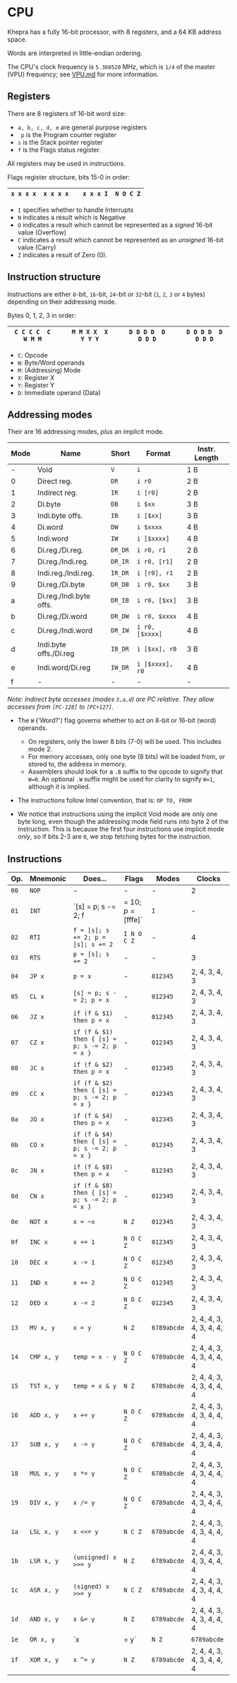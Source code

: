 CPU
===

Khepra has a fully 16-bit processor, with 8 registers, and a 64 KB address space.

Words are interpreted in little-endian ordering.

The CPU's clock frequency is `5.360520` MHz, which is `1/4` of the master (VPU) frequency; see [VPU.md](VPU.md) for more information.

Registers
---
There are 8 registers of 16-bit word size:

- `a, b, c, d, e` are general purpose registers
- ` p` is the Program counter register
- `s` is the Stack pointer register
- `f` is the Flags status register.

All registers may be used in instructions.

Flags register structure, bits 15-0 in order:

| `x x x x  x x x x` | | `x x x I  N O C Z` |
|-------------------|---|-------------------|

- `I` specifies whether to handle Interrupts
- `N` indicates a result which is Negative
- `O` indicates a result which cannot be represented as a *signed* 16-bit value (Overflow)
- `C` indicates a result which cannot be represented as an *unsigned* 16-bit value (Carry)
- `Z` indicates a result of Zero (0).

Instruction structure
---
Instructions are either `8`-bit, `16`-bit, `24`-bit or `32`-bit (`1`, `2`, `3` or `4` bytes) depending on their addressing mode.

Bytes 0, 1, 2, 3 in order:

|`C C C C  C W M M` | | `M M X X  X Y Y Y` | | `D D D D  D D D D` | | `D D D D  D D D D`|
|------------------|---|------------------|---|------------------|---|------------------|

- `C`: Opcode
- `W`: Byte/Word operands
- `M`: (Addressing) Mode
- `X`: Register X 
- `Y`: Register Y
- `D`: Immediate operand (Data)

Addressing modes
---

Their are 16 addressing modes, *plus* an implicit mode.

| Mode | Name | Short | Format | Instr. Length |
|------|------|-------|--------|---------------|
| - | Void | `V` | `i` | 1 B |
| 0 | Direct reg. | `DR` | `i r0` | 2 B |
| 1 | Indirect reg. | `IR` | `i [r0]` | 2 B |
| 2 | Di.byte | `DB` | `i $xx` | 3 B |
| 3 | Indi.byte offs. | `IB` | `i [$xx]` | 3 B |
| 4 | Di.word | `DW` | `i $xxxx` | 4 B |
| 5 | Indi.word | `IW` | `i [$xxxx]` | 4 B |
| 6 | Di.reg./Di.reg. | `DR_DR` | `i r0, r1` | 2 B |
| 7 | Di.reg./Indi.reg. | `DR_IR` | `i r0, [r1]` | 2 B |
| 8 | Indi.reg./Indi.reg. | `IR_DR` | `i [r0], r1` | 2 B |
| 9 | Di.reg./Di.byte | `DR_DB` | `i r0, $xx` | 3 B |
| a | Di.reg./Indi.byte offs. | `DR_IB` | `i r0, [$xx]` | 3 B |
| b | Di.reg./Di.word | `DR_DW` | `i r0, $xxxx` | 4 B |
| c | Di.reg./Indi.word | `DR_IW` | `i r0, [$xxxx]` | 4 B |
| d | Indi.byte offs./Di.reg | `IB_DR` | `i [$xx], r0` | 3 B |
| e | Indi.word/Di.reg | `IW_DR` | `i [$xxxx], r0` | 4 B |
| f | - | - | - | - |

*Note: Indirect byte accesses (modes `3,a,d`) are PC relative. They allow accesses from `[PC-128]` to `[PC+127]`.*

- The `W` ('Word?') flag governs whether to act on 8-bit or 16-bit (word) operands.
  - On registers, only the lower 8 bits (7-0) will be used. This includes mode 2.
  - For memory accesses, only one byte (8 bits) will be loaded from, or stored to, the address in memory.
  - Assemblers should look for a `.B` suffix to the opcode to signify that `W=0`. An optional `.W` suffix might be used for clarity to signify `W=1`, although it is implied.

- The instructions follow Intel convention, that is: `OP TO, FROM`

- We notice that instructions using the implicit Void mode are only one byte long, even though the addressing mode field runs into byte 2 of the instruction. This is because the first four instructions use implicit mode *only*, so if bits 2-3 are `0`, we stop fetching bytes for the instruction.

Instructions
------------

| Op. | Mnemonic | Does... | Flags | Modes | Clocks |
|-----|----------|-------- |-------|-------|--------|
| `00`| `NOP` | - | - | - | 2 |
| `01`| `INT` | `[s] = p; s -= 2; f |= $10; p = [$fffe]`| `I` | - | 4 |
| `02`| `RTI` | `f = [s]; s += 2; p = [s]; s += 2` | `I N O C Z` | - | 4 |
| `03`| `RTS` | `p = [s]; s += 2` | - | - | 3 |
| `04`| `JP x` | `p = x` | -  | `012345` | 2, 4, 3, 4, 3 |
| `05`| `CL x` | `[s] = p; s -= 2; p = x` | - | `012345` | 2, 4, 3, 4, 3 |
| `06`| `JZ x` | `if (f & $1) then p = x` | - | `012345` | 2, 4, 3, 4, 3 |
| `07`| `CZ x` | `if (f & $1) then { [s] = p; s -= 2; p = x }` | - | `012345` | 2, 4, 3, 4, 3 |
| `08`| `JC x` | `if (f & $2) then p = x` | - | `012345` | 2, 4, 3, 4, 3 |
| `09`| `CC x` | `if (f & $2) then { [s] = p; s -= 2; p = x }` | - | `012345` | 2, 4, 3, 4, 3 |
| `0a`| `JO x` | `if (f & $4) then p = x` | - | `012345` | 2, 4, 3, 4, 3 |
| `0b`| `CO x` | `if (f & $4) then { [s] = p; s -= 2; p = x }` | - | `012345` | 2, 4, 3, 4, 3 |
| `0c`| `JN x` | `if (f & $8) then p = x` | - | `012345` | 2, 4, 3, 4, 3 |
| `0d`| `CN x` | `if (f & $8) then { [s] = p; s -= 2; p = x }` | - | `012345` | 2, 4, 3, 4, 3 |
| `0e`| `NOT x` | `x = ~x` | `N Z` | `012345` | 2, 4, 3, 4, 3 |
| `0f`| `INC x` | `x += 1` | `N O C Z` | `012345` | 2, 4, 3, 4, 3 |
| `10`| `DEC x` | `x -= 1` | `N O C Z` | `012345` | 2, 4, 3, 4, 3 |
| `11`| `IND x` | `x += 2` | `N O C Z` | `012345` | 2, 4, 3, 4, 3 |
| `12`| `DED x` | `x -= 2` | `N O C Z` | `012345` | 2, 4, 3, 4, 3 |
| `13`| `MV x, y` | `x = y` | `N Z` | `6789abcde` | 2, 4, 4, 3, 4, 3, 4, 4, 4 |
| `14`| `CMP x, y` | `temp = x - y` | `N O C Z` | `6789abcde` | 2, 4, 4, 3, 4, 3, 4, 4, 4 |
| `15`| `TST x, y` | `temp = x & y` | `N Z` | `6789abcde` | 2, 4, 4, 3, 4, 3, 4, 4, 4 |
| `16`| `ADD x, y` | `x += y` | `N O C Z` | `6789abcde` | 2, 4, 4, 3, 4, 3, 4, 4, 4 |
| `17`| `SUB x, y` | `x -= y` | `N O C Z` | `6789abcde` | 2, 4, 4, 3, 4, 3, 4, 4, 4 |
| `18`| `MUL x, y` | `x *= y` | `N O C Z` | `6789abcde` | 2, 4, 4, 3, 4, 3, 4, 4, 4 |
| `19`| `DIV x, y` | `x /= y` | `N O C Z` | `6789abcde` | 2, 4, 4, 3, 4, 3, 4, 4, 4 |
| `1a`| `LSL x, y` | `x <<= y` | `N C Z` | `6789abcde` | 2, 4, 4, 3, 4, 3, 4, 4, 4 |
| `1b`| `LSR x, y` | `(unsigned) x >>= y` | `N Z` | `6789abcde` | 2, 4, 4, 3, 4, 3, 4, 4, 4 |
| `1c`| `ASR x, y` | `(signed) x >>= y` | `N C Z` | `6789abcde` | 2, 4, 4, 3, 4, 3, 4, 4, 4 |
| `1d`| `AND x, y` | `x &= y` | `N Z` | `6789abcde` | 2, 4, 4, 3, 4, 3, 4, 4, 4 |
| `1e`| `OR x, y` | `x |= y` | `N Z` | `6789abcde` | 2, 4, 4, 3, 4, 3, 4, 4, 4 |
| `1f`| `XOR x, y` | `x ^= y` | `N Z` | `6789abcde` | 2, 4, 4, 3, 4, 3, 4, 4, 4 |
